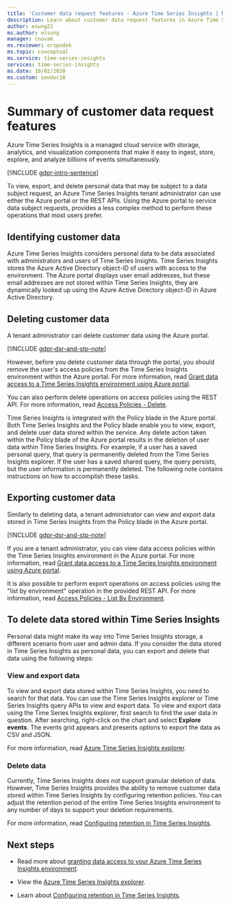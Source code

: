 ```yaml
---
title: 'Customer data request features​ - Azure Time Series Insights | Microsoft Docs'
description: Learn about customer data request features in Azure Time Series Insights.
author: esung22
ms.author: elsung
manager: cnovak
ms.reviewer: orspodek
ms.topic: conceptual
ms.service: time-series-insights
services: time-series-insights
ms.date: 10/02/2020
ms.custom: seodec18
---
```


# Summary of customer data request features

Azure Time Series Insights is a managed cloud service with storage, analytics, and visualization components that make it easy to ingest, store, explore, and analyze billions of events simultaneously.

[!INCLUDE [gdpr-intro-sentence](../../includes/gdpr-intro-sentence.md)]

To view, export, and delete personal data that may be subject to a data subject request, an Azure Time Series Insights tenant administrator can use either the Azure portal or the REST APIs. Using the Azure  portal to service data subject requests, provides a less complex method to perform these operations that most users prefer.

## Identifying customer data

Azure Time Series Insights considers personal data to be data associated with administrators and users of Time Series Insights. Time Series Insights stores the Azure Active Directory object-ID of users with access to the environment. The Azure portal displays user email addresses, but these email addresses are not stored within Time Series Insights, they are dynamically looked up using the Azure Active Directory object-ID in Azure Active Directory.

## Deleting customer data

A tenant administrator can delete customer data using the Azure portal.

[!INCLUDE [gdpr-dsr-and-stp-note](../../includes/gdpr-dsr-and-stp-note.md)]

However, before you delete customer data through the portal, you should remove the user's access policies from the Time Series Insights environment within the Azure portal. For more information, read [Grant data access to a Time Series Insights environment using Azure portal](./concepts-access-policies.md).

You can also perform delete operations on access policies using the REST API. For more information, read [Access Policies - Delete](/rest/api/time-series-insights/management(gen1/gen2)/accesspolicies/delete).

Time Series Insights is integrated with the Policy blade in the Azure portal. Both Time Series Insights and the Policy blade enable you to view, export, and delete user data stored within the service. Any delete action taken within the Policy blade of the Azure portal results in the deletion of user data within Time Series Insights. For example, if a user has a saved personal query, that query is permanently deleted from the Time Series Insights explorer. If the user has a saved shared query, the query persists, but the user information is permanently deleted. The following note contains instructions on how to accomplish these tasks.

## Exporting customer data

Similarly to deleting data, a tenant administrator can view and export data stored in Time Series Insights from the Policy blade in the Azure portal.

[!INCLUDE [gdpr-dsr-and-stp-note](../../includes/gdpr-dsr-and-stp-note.md)]

If you are a tenant administrator, you can view data access policies within the Time Series Insights environment in the Azure portal. For more information, read [Grant data access to a Time Series Insights environment using Azure portal](./concepts-access-policies.md).

It is also possible to perform export operations on access policies using the "list by environment" operation in the provided REST API. For more information, read [Access Policies - List By Environment](/rest/api/time-series-insights/management(gen1/gen2)/accesspolicies/listbyenvironment).

## To delete data stored within Time Series Insights

Personal data might make its way into Time Series Insights storage, a different scenario from user and admin data. If you consider the data stored in Time Series Insights as personal data, you can export and delete that data using the following steps:

### View and export data

To view and export data stored within Time Series Insights, you need to search for that data. You can use the Time Series Insights explorer or Time Series Insights query APIs to view and export data. To view and export data using the Time Series Insights explorer, first search to find the user data in question. After searching, right-click on the chart and select **Explore events**. The events grid appears and presents options to export the data as CSV and JSON.

For more information, read [Azure Time Series Insights explorer](time-series-insights-explorer.md).

### Delete data

Currently, Time Series Insights does not support granular deletion of data. However, Time Series Insights provides the ability to remove customer data stored within Time Series Insights by configuring retention policies. You can adjust the retention period of the entire Time Series Insights environment to any number of days to support your deletion requirements.

For more information, read [Configuring retention in Time Series Insights](time-series-insights-how-to-configure-retention.md).

## Next steps

* Read more about [granting data access to your Azure Time Series Insights environment](./concepts-access-policies.md).

* View the [Azure Time Series Insights explorer](time-series-insights-explorer.md).

* Learn about [Configuring retention in Time Series Insights](time-series-insights-how-to-configure-retention.md).